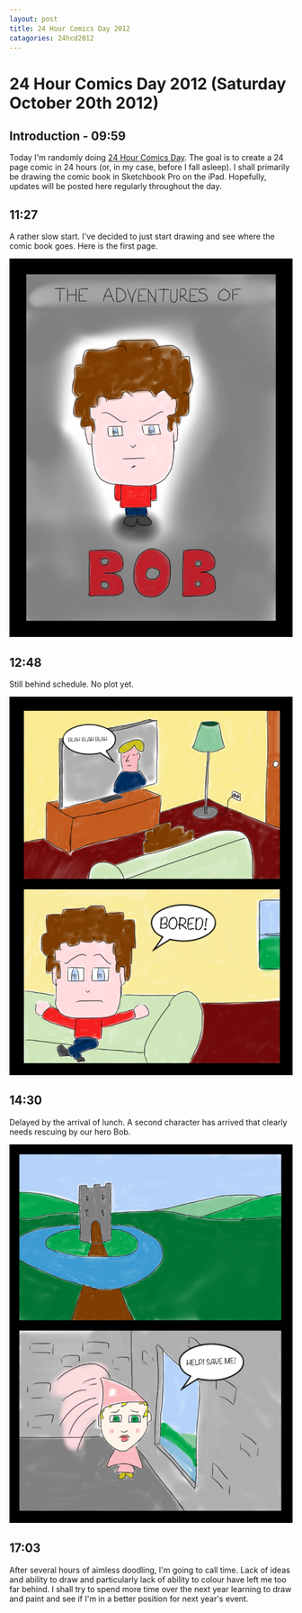 ```yaml
---
layout: post
title: 24 Hour Comics Day 2012
catagories: 24hcd2012
---
```

24 Hour Comics Day 2012 (Saturday October 20th 2012)
===

Introduction - 09:59
--
Today I'm randomly doing [24 Hour Comics Day](http://www.24hourcomicsday.com/).  The goal is to create a 24 page comic in 24 hours (or, in my case, before I fall asleep).  I shall primarily be drawing the comic book in Sketchbook Pro on the iPad.  Hopefully, updates will be posted here regularly throughout the day.
        
11:27
--
A rather slow start.  I've decided to just start drawing and see where the comic book goes.  Here is the first page.

![Page 1](/images/24hcd2012/page01.png)
        
12:48
--
Still behind schedule.  No plot yet.

![Page 2](/images/24hcd2012/page02.png)
        
14:30
--
Delayed by the arrival of lunch.  A second character has arrived that clearly needs rescuing by our hero Bob.

![Page 3](/images/24hcd2012/page03.png)

17:03
--
After several hours of aimless doodling, I'm going to call time.  Lack of ideas and ability to draw and particularly lack of ability to colour have left me too far behind.  I shall try to spend more time over the next year learning to draw and paint and see if I'm in a better position for next year's event.

